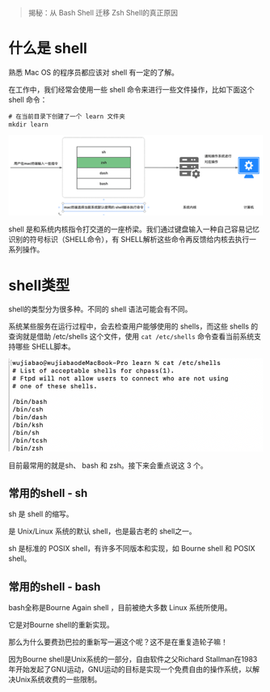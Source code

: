 > 揭秘：从 Bash Shell 迁移 Zsh Shell的真正原因

# 什么是 shell

熟悉 Mac OS 的程序员都应该对 shell 有一定的了解。

在工作中，我们经常会使用一些 shell 命令来进行一些文件操作，比如下面这个 shell 命令：

```shell
# 在当前目录下创建了一个 learn 文件夹
mkdir learn
```

![alt text](image.png)

shell 是和系统内核指令打交道的一座桥梁。我们通过键盘输入一种自己容易记忆识别的符号标识（SHELL命令），有 SHELL解析这些命令再反馈给内核去执行一系列操作。

# shell类型

shell的类型分为很多种。不同的 shell 语法可能会有不同。

系统某些服务在运行过程中，会去检查用户能够使用的 shells，而这些 shells 的查询就是借助 /etc/shells 这个文件，使用 ```cat /etc/shells``` 命令查看当前系统支持哪些 SHELL脚本。

![alt text](image-1.png)

目前最常用的就是sh、 bash 和 zsh。接下来会重点说这 3 个。

## 常用的shell - sh

sh 是 shell 的缩写。

是 Unix/Linux 系统的默认 shell，也是最古老的 shell之一。

sh 是标准的 POSIX shell，有许多不同版本和实现，如 Bourne shell 和 POSIX shell。 

## 常用的shell - bash

bash全称是Bourne Again shell ，目前被绝大多数 Linux 系统所使用。

它是对Bourne shell的重新实现。

那么为什么要费劲巴拉的重新写一遍这个呢？这不是在重复造轮子嘛！

因为Bourne shell是Unix系统的一部分，自由软件之父Richard Stallman在1983年开始发起了GNU运动，GNU运动的目标是实现一个免费自由的操作系统，以解决Unix系统收费的一些限制。
